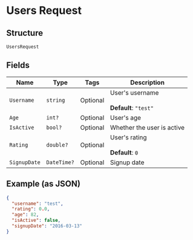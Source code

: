 
# Users Request

## Structure

`UsersRequest`

## Fields

| Name | Type | Tags | Description |
|  --- | --- | --- | --- |
| `Username` | `string` | Optional | User's username<br><br>**Default**: `"test"` |
| `Age` | `int?` | Optional | User's age |
| `IsActive` | `bool?` | Optional | Whether the user is active |
| `Rating` | `double?` | Optional | User's rating<br><br>**Default**: `0` |
| `SignupDate` | `DateTime?` | Optional | Signup date |

## Example (as JSON)

```json
{
  "username": "test",
  "rating": 0.0,
  "age": 82,
  "isActive": false,
  "signupDate": "2016-03-13"
}
```


